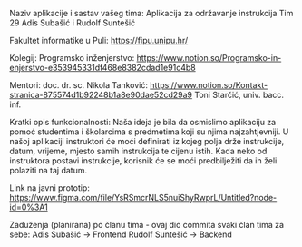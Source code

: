 Naziv aplikacije i sastav vašeg tima:
Aplikacija za održavanje instrukcija
Tim 29
Adis Subašić i Rudolf Suntešić


Fakultet informatike u Puli: https://fipu.unipu.hr/

Kolegij: Programsko inženjerstvo:
https://www.notion.so/Programsko-in-enjerstvo-e353945331df468e8382cdad1e91c4b8

Mentori: doc. dr. sc. Nikola Tanković:
https://www.notion.so/Kontakt-stranica-875574d1b92248b1a8e90dae52cd29a9
Toni Starčić, univ. bacc. inf.


Kratki opis funkcionalnosti:
Naša ideja je bila da osmislimo aplikaciju za pomoć studentima i školarcima s predmetima koji su njima najzahtjevniji. U našoj aplikaciji instruktori će moći definirati iz kojeg polja drže instrukcije, datum, vrijeme, mjesto samih instrukcija te cijenu istih. Kada neko od instruktora postavi instrukcije, korisnik će se moći predbilježiti da ih želi polaziti na taj datum. 

Link na javni prototip:
https://www.figma.com/file/YsRSmcrNLS5nuiShyRwprL/Untitled?node-id=0%3A1

Zaduženja (planirana) po članu tima - ovaj dio commita svaki član tima za sebe:
Adis Subašić -> Frontend
Rudolf Suntešić -> Backend


